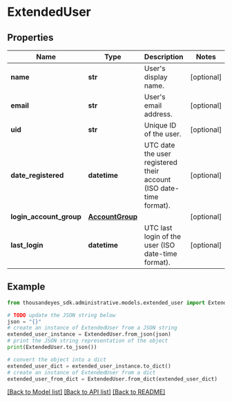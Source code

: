 # ExtendedUser


## Properties

Name | Type | Description | Notes
------------ | ------------- | ------------- | -------------
**name** | **str** | User&#39;s display name. | [optional] 
**email** | **str** | User&#39;s email address. | [optional] 
**uid** | **str** | Unique ID of the user. | [optional] 
**date_registered** | **datetime** | UTC date the user registered their account (ISO date-time format). | [optional] 
**login_account_group** | [**AccountGroup**](AccountGroup.md) |  | [optional] 
**last_login** | **datetime** | UTC last login of the user (ISO date-time format). | [optional] 

## Example

```python
from thousandeyes_sdk.administrative.models.extended_user import ExtendedUser

# TODO update the JSON string below
json = "{}"
# create an instance of ExtendedUser from a JSON string
extended_user_instance = ExtendedUser.from_json(json)
# print the JSON string representation of the object
print(ExtendedUser.to_json())

# convert the object into a dict
extended_user_dict = extended_user_instance.to_dict()
# create an instance of ExtendedUser from a dict
extended_user_from_dict = ExtendedUser.from_dict(extended_user_dict)
```
[[Back to Model list]](../README.md#documentation-for-models) [[Back to API list]](../README.md#documentation-for-api-endpoints) [[Back to README]](../README.md)


